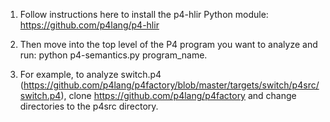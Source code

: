 1. Follow instructions here to install the p4-hlir Python module: https://github.com/p4lang/p4-hlir

2. Then move into the top level of the P4 program you want to analyze and run: python p4-semantics.py program_name.

3. For example, to analyze switch.p4 (https://github.com/p4lang/p4factory/blob/master/targets/switch/p4src/switch.p4),
   clone https://github.com/p4lang/p4factory and change directories to the p4src directory.
